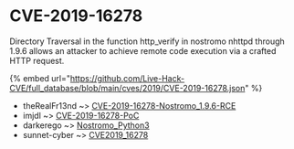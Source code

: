 # CVE-2019-16278

Directory Traversal in the function http_verify in nostromo nhttpd through 1.9.6 allows an attacker to achieve remote code execution via a crafted HTTP request.

{% embed url="https://github.com/Live-Hack-CVE/full_database/blob/main/cves/2019/CVE-2019-16278.json" %}


* theRealFr13nd ~> [CVE-2019-16278-Nostromo_1.9.6-RCE](https://zeste.alice-snow.ru/2019/database/cve-2019-16278/cve-2019-16278-nostromo_1.9.6-rce-therealfr13nd)
* imjdl ~> [CVE-2019-16278-PoC](https://zeste.alice-snow.ru/2019/database/cve-2019-16278/cve-2019-16278-poc-imjdl)
* darkerego ~> [Nostromo_Python3](https://zeste.alice-snow.ru/2019/database/cve-2019-16278/nostromo_python3-darkerego)
* sunnet-cyber ~> [CVE2019_16278](https://zeste.alice-snow.ru/2019/database/cve-2019-16278/cve2019_16278-sunnet-cyber)